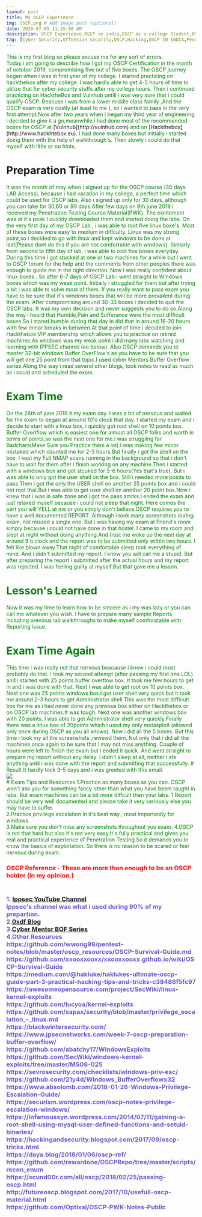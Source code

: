 ```yaml
---
layout: post
title: My OSCP Experience .
img: OSCP.png # Add image post (optional)
date: 2020-07-05 11:35:00 AM
description: OSCP Experience,OSCP in india,OSCP as a college Student,OSCP Resources,Noob to OSCP
tag: [Cyber Security,Offensive security,OSCP,Hacking,OSCP IN INDIA,Penetration Testing,OSCP Internship]
---
```


<span style="color:green">
This is my first  blog so please excuse me for any sort of errors.<br />
 </span>

<span style="color:green">
Today i am going to describe how i got my OSCP  Certification in the month of october 2019, compromising five out of five boxes.
The OSCP journey began when i was in first year of my college. I started practicing on hackthebox after my college. I was hardly able to get 4-5 hours of time to utilize that for cyber security stuffs after my college hours. Then i continued practicing on HacktheBox and Vulnhub untill i was very sure that i could qualify OSCP. Beacuse i was from a  lower middle class family ,And the OSCP exam is very costly (at least to me ), so i wanted to pass in the very first attempt.Now after two years when i began my third year of engineering i decided to give it a go,meanwhile i had done most of the recommended boxes for OSCP at</span> [Vulnhub](http://vulnhub.com)  <span style="color:green">  and on </span> [Hackthebox](http://www.hackhtebox.eu). <span style="color:green"> I had done many boxes but initially i started doing them with the help of  walkthrough's. Then slowly i could do that myself with little or no  hints. </span>

# Preparation Time
<span style="color:green">
It was the   month of may when i signed up for the OSCP course (30 days LAB Access), because i had  vacation in  my college, a perfect time which could be used for OSCP labs. Also i signed up only for 30 days, although you can take for 30,60 or 90 days.After few days on 9th june 2019 i received my Penetration Testing Course Material(PWK). The excitement was at it's peak.I quickly downloaded them and started doing the labs. On the very first day of my OSCP Lab , i was able to root five linux boxe's. Most of these boxes were easy to medium  in diffculty. Linux was my strong point,so i decided to go with linux and kept windows to be done at last(Please dont do this if you are not comfortable with windows). Simlarly from second to fifth  day of lab, i was able to root five boxes everyday. During this time i got stucked  at one or two machines  for a while but i went to OSCP forum for the help and the comments from other peoples there was enough to guide  me in the right direction.

<span style="color:green">
Now i was really confident about linux boxes . So  after 6-7 days of OSCP Lab i went  straight to  Windows boxes which was my weak point. Initially i struggled for them but after trying a bit  i was able to solve most of them. If you really want to pass exam you have to be sure that it's windows boxes that will be more prevailent during the exam. After compromising around 30-33 boxes i decided to quit the OSCP labs. It was my own decision and never suggests you to do so.Along the way i heard that Humble,Pain and Sufferance were the most difficult boxes.So i stared humble during that day in did that in around 16-20 hours with few minor breaks in between.At that point of time i decided to join Hackthebox VIP membership which allows you to practice on retired machines.As windows was my weak point i did many labs watching and learning with IPPSEC channel (ee below). Also OSCP demands you to master 32-bit windows Buffer OverFlow's as you have to be sure that you will get one 25 point from that topic.I used cyber Mentors Buffer Overflow series.Along the way i read several other blogs, took notes to read as much as i could and scheduled the exam.
</span>

# Exam Time
<span style="color:green">
On the 26th of june 2019 it my exam day. I was a bit of nervous and waited for the exam to began at around 10'o clock that day. I started my exam and i decide to start with a linux box, i quickly got root shell on 10 points box. Buffer Overlflow which is easiest one for almost all OSCP folks and worth in terms of points,so was the next one for me.i was struggling for Badchars(Make Sure you Practice them a lot).I was making few minor mistaked which daunted me for 2-3 hours.But finally i got the shell on the box. I kept my Full NMAP scans running in the background so that i don't have to wait for them after i finish working on any machine.Then i started with a windows box and got  stcuked for 5-6 hours(Yes that's true). But i  was able to only got the user shell on the box. Still i needed  more points to pass.Then i got the only the USER shell on another 25 points box and i could not root that.But i was able to get user shell  on another 20 point box.Now i knew that i was in safe zone and i got the pass amrks.I ended the exam and just relaxed myself because i could not sleep that night.
 </span>
<span style="color:green">
Here comes the part you will YELL at me or you simply don't believe.OSCP requires you to have a  well documented  REPORT. Although i took many screenshots during exam, not missed a single one. But i was having my exam at Friend's room simply because i could not have done in that hostel. I came to my room and slept at night without doing anything.And trust me woke up the next day at around 9'o clock and the report was to be submitted only within two hours. I felt like blown away.That night of comfortable sleep took everything of mine. And i didn't submitted my report.
 </span>
<span style="color:green">
I know you will call me a stupid. But after preparing the report i submitted after the actual hours and my report was rejected.
I was feeling guilty at myself.But that gave me a lesson.
</span>

# Lesson's Learned
<span style="color:green">
Now it was my time to learn how to be sincere as i my was lazy or you can call me whatever you wish.
I have to prepare many sample Reports including previous lab walkthroughs to make myself comforatable with Reporting issue.
 </span>

# Exam Time Again
<span style="color:green">
This time i was really not that nervous beacause i knew i could most probably do that. I took my second attempt (after passing my first one LOL) and i started with 25 points  buffer  overflow box. It took  me few hours to get in and i was done with that. Next i was able to get root on 10 points box. Next one was 25 points windows box.I got user shell very quick but it took me around 2-3 hours to get Administrator shell.This was the most difficult box for me as i had never done any previous box either on Hackthebox or on OSCP lab machines.It was tough. Next one was another windows box with 20 points. I was able to get Administrator shell very quickly.Finally there was a linux box of 20points which i used my only metasploit (allowed only once during OSCP as you all knows). Now i did  all the 5 boxes. But this time i took my all the screenshots ,reviewd them. Not only that i did all the machines once again to be sure that i may not miss anything. Couple of hours were left to finish the exam but i ended it quick. And went straight to prepare my report without any delay. I didn't sleep at all, neither i ate anything until i was done with the report and submitting that successfully.
</span>
# Result 
<span style="color:green">
It hardly took  3-5 days and i was greeted with this email. <br />
<img src="{{site.baseurl}}/assets/img/email.png">
<br />
</span>
# Exam Tips and Resources

<span style="color:green">
1.Practice as many boxes as you can. OSCP won't ask you for something fancy other than what you have beem taught in labs. But exam machines can be a bit more diffcult than your labs.
1.Report should be very well documented and please take it very seriously else you may have to suffer.<br />
2.Practice privilege escalation in it's best way , most importantly for windows.<br />
3.Make sure you don't miss any screenshots throughout you exam.
4.OSCP is not that hard but also it's not very easy.It's fully practical and gives you  real and practical experience of Penetration Testing.So it demands you to know the basics of exploitation. So there is no reason to be scared or feel nervous during exam.<br />
</span>
<h3>
<span style="color:red"> OSCP Reference - These are more than enough to be an OSCP holder (in my opinion.)</span>
 <h3>
 <p>
 <span style="color:SlateBlue">
 <br> 1. <a href="https://www.youtube.com/channel/UCa6eh7gCkpPo5XXUDfygQQA">Ippsec YouTube Channel</a> 
 <br> Ippsec's channel  was  what i used during 90% of my prepartion.
  <br>2.<a href="https://0xdf.gitlab.io/">0xdf Blog</a> 
  <br>3.<a href="https://www.youtube.com/watch?v=qSnPayW6F7U&list=PLLKT__MCUeix3O0DPbmuaRuR_4Hxo4m3G">Cyber Mentor BOF Series</a>
 <br> 4.Other Resources 
  <br>https://github.com/wwong99/pentest-notes/blob/master/oscp_resources/OSCP-Survival-Guide.md 
 <br> https://github.com/xxooxxooxx/xxooxxooxx.github.io/wiki/OSCP-Survival-Guide 
 <br> https://medium.com/@hakluke/haklukes-ultimate-oscp-guide-part-3-practical-hacking-tips-and-tricks-c38486f5fc97
  <br>https://awesomeopensource.com/project/SecWiki/linux-kernel-exploits 
 <br> https://github.com/lucyoa/kernel-exploits 
 <br> https://github.com/xapax/security/blob/master/privilege_escalation_-_linux.md 
 <br> https://blackwintersecurity.com/ 
 <br> https://www.jpsecnetworks.com/week-7-oscp-preparation-buffer-overflow/ 
 <br> https://github.com/abatchy17/WindowsExploits 
 <br> https://github.com/SecWiki/windows-kernel-exploits/tree/master/MS08-025 
 <br> https://sevrosecurity.com/checklists/windows-priv-esc/ 
 <br> https://github.com/21y4d/Windows_BufferOverflowx32 
 <br> https://www.absolomb.com/2018-01-26-Windows-Privilege-Escalation-Guide/ 
 <br> https://securism.wordpress.com/oscp-notes-privilege-escalation-windows/ 
 <br> https://infamoussyn.wordpress.com/2014/07/11/gaining-a-root-shell-using-mysql-user-defined-functions-and-setuid-binaries/ 
 <br> https://hackingandsecurity.blogspot.com/2017/09/oscp-tricks.html 
 <br> https://daya.blog/2018/01/06/oscp-ref/ 
 <br> https://github.com/rewardone/OSCPRepo/tree/master/scripts/recon_enum 
 <br> https://scund00r.com/all/oscp/2018/02/25/passing-oscp.html 
 <br> http://futureoscp.blogspot.com/2017/10/usefull-oscp-material.html 
 <br> https://github.com/Optixal/OSCP-PWK-Notes-Public 
 </span>
  </p>
 
 
 
 
 
 
 

